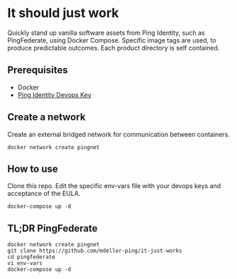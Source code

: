 # It should just work

Quickly stand up vanilla software assets from Ping Identity, such as PingFederate, using Docker Compose.  Specific image tags are used, to produce predictable outcomes.  Each product directory is self contained.

## Prerequisites

* Docker
* [Ping Identity Devops Key](https://pingidentity-devops.gitbook.io/devops/getstarted/devopsregistration)

## Create a network

Create an external bridged network for communication between containers.

```
docker network create pingnet
```

## How to use

Clone this repo.  Edit the specific env-vars file with your devops keys and acceptance of the EULA.

```
docker-compose up -d
```

## TL;DR PingFederate

```
docker network create pingnet
git clone https://github.com/mdeller-ping/it-just-works
cd pingfederate
vi env-vars
docker-compose up -d
```

